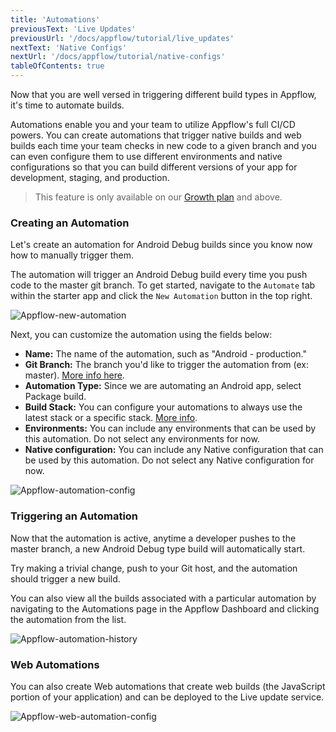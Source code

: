 ```yaml
---
title: 'Automations'
previousText: 'Live Updates'
previousUrl: '/docs/appflow/tutorial/live_updates'
nextText: 'Native Configs'
nextUrl: '/docs/appflow/tutorial/native-configs'
tableOfContents: true
---
```


Now that you are well versed in triggering different build types in Appflow, it's time to automate builds.

Automations enable you and your team to utilize Appflow's full CI/CD powers. You can create automations that trigger native builds and web builds each time your team checks in new code to a given branch and you can even configure them to use different environments and native configurations so that you can build different versions of your app for development, staging, and production.

> This feature is only available on our <a href="https://ionicframework.com/pricing" target="_blank">Growth plan</a> and above.

### Creating an Automation
Let's create an automation for Android Debug builds since you know now how to manually trigger them.

The automation will trigger an Android Debug build every time you push code to the master git branch. To get started, navigate to the `Automate` tab within the starter app and click the `New Automation` button in the top right.

![Appflow-new-automation](/docs/assets/img/appflow/tutorial/new-automation.png)

Next, you can customize the automation using the fields below:

* **Name:** The name of the automation, such as "Android - production."
* **Git Branch:** The branch you'd like to trigger the automation from (ex: master). [More info here](https://ionicframework.com/docs/appflow/automation/create#note-about-git-branch-naming).
* **Automation Type:**  Since we are automating an Android app, select Package build.
* **Build Stack:** You can configure your automations to always use the latest stack or a specific stack. [More info](https://ionicframework.com/docs/appflow/build-stacks).
* **Environments:** You can include any environments that can be used by this automation. Do not select any environments for now.
* **Native configuration:** You can include any Native configuration that can be used by this automation. Do not select any Native configuration for now.

![Appflow-automation-config](/docs/assets/img/appflow/tutorial/automation-config.png)

### Triggering an Automation

Now that the automation is active, anytime a developer pushes to the master branch, a new Android Debug type build will automatically start.

Try making a trivial change, push to your Git host, and the automation should trigger a new build.

You can also view all the builds associated with a particular automation by navigating to the Automations page in the Appflow Dashboard and clicking the automation from the list.

![Appflow-automation-history](/docs/assets/img/appflow/tutorial/automation-history.png)

### Web Automations
You can also create Web automations that create web builds (the JavaScript portion of your application) and can be deployed to the Live update service.

![Appflow-web-automation-config](/docs/assets/img/appflow/tutorial/web-automation-config.png)
